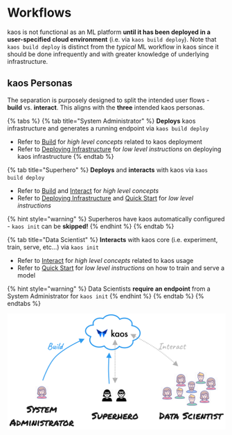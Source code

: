 # Workflows

kaos is not functional as an ML platform **until it has been deployed in a user-specified cloud environment** \(i.e. via `kaos build deploy`\). Note that `kaos build deploy` is distinct from the _typical_ ML workflow in kaos since it should be done infrequently and with greater knowledge of underlying infrastructure.

## kaos Personas

The separation is purposely designed to split the intended user flows - **build** vs. **interact**. This aligns with the **three** intended kaos personas.

{% tabs %}
{% tab title="System Administrator" %}
**Deploys** kaos infrastructure and generates a running endpoint via `kaos build deploy`

* Refer to [Build](infrastructure-deployment.md) for _high level concepts_ related to kaos deployment
* Refer to [Deploying Infrastructure](../../getting-started/deploying-infrastructure/) for _low level instructions_ on deploying kaos infrastructure
{% endtab %}

{% tab title="Superhero" %}
**Deploys** and **interacts** with kaos via `kaos build deploy`

* Refer to [Build](infrastructure-deployment.md) and [Interact](ml-deployment/) for _high level concepts_
* Refer to [Deploying Infrastructure](../../getting-started/deploying-infrastructure/) and [Quick Start](../../getting-started/quick-start.md) for _low level instructions_

{% hint style="warning" %}
Superheros have kaos automatically configured - `kaos init` can be **skipped!**
{% endhint %}
{% endtab %}

{% tab title="Data Scientist" %}
**Interacts** with kaos core \(i.e. experiment, train, serve, etc...\) via `kaos init`

* Refer to [Interact](ml-deployment/) for _high level concepts_ related to kaos usage
* Refer to [Quick Start](../../getting-started/quick-start.md) for _low level instructions_ on how to train and serve a model

{% hint style="warning" %}
Data Scientists **require an endpoint** from a System Administrator for `kaos init`
{% endhint %}
{% endtab %}
{% endtabs %}

![](../../.gitbook/assets/image-39.png)


